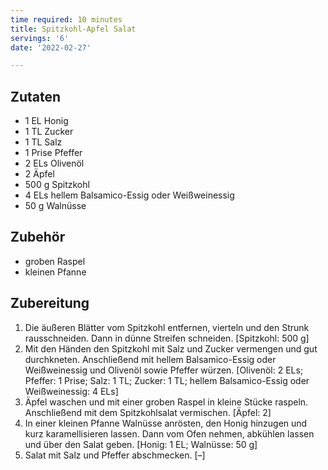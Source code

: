 ```yaml
---
time required: 10 minutes
title: Spitzkohl-Apfel Salat
servings: '6'
date: '2022-02-27'

---
```


## Zutaten
- 1 EL Honig
- 1 TL Zucker
- 1 TL Salz
- 1 Prise Pfeffer
- 2 ELs Olivenöl
- 2 Äpfel
- 500 g Spitzkohl
- 4 ELs hellem Balsamico-Essig oder Weißweinessig
- 50 g Walnüsse

## Zubehör
- groben Raspel
- kleinen Pfanne

## Zubereitung
 1. Die äußeren Blätter vom Spitzkohl entfernen, vierteln und den Strunk rausschneiden. Dann in dünne Streifen schneiden.
    [Spitzkohl: 500 g]
 2. Mit den Händen den Spitzkohl mit Salz und Zucker vermengen und gut durchkneten. Anschließend mit hellem Balsamico-Essig oder Weißweinessig und Olivenöl sowie Pfeffer würzen.
    [Olivenöl: 2 ELs; Pfeffer: 1 Prise; Salz: 1 TL; Zucker: 1 TL; hellem Balsamico-Essig oder Weißweinessig: 4 ELs]
 3. Äpfel waschen und mit einer groben Raspel in kleine Stücke raspeln. Anschließend mit dem Spitzkohlsalat vermischen.
    [Äpfel: 2]
 4. In einer kleinen Pfanne Walnüsse anrösten, den Honig hinzugen und kurz karamellisieren lassen. Dann vom Ofen nehmen, abkühlen lassen und über den Salat geben.
    [Honig: 1 EL; Walnüsse: 50 g]
 5. Salat mit Salz und Pfeffer abschmecken.
    [–]

